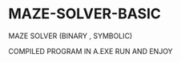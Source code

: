 # MAZE-SOLVER-BASIC
MAZE SOLVER (BINARY , SYMBOLIC)

                                                                                    
COMPILED PROGRAM IN A.EXE RUN AND ENJOY
